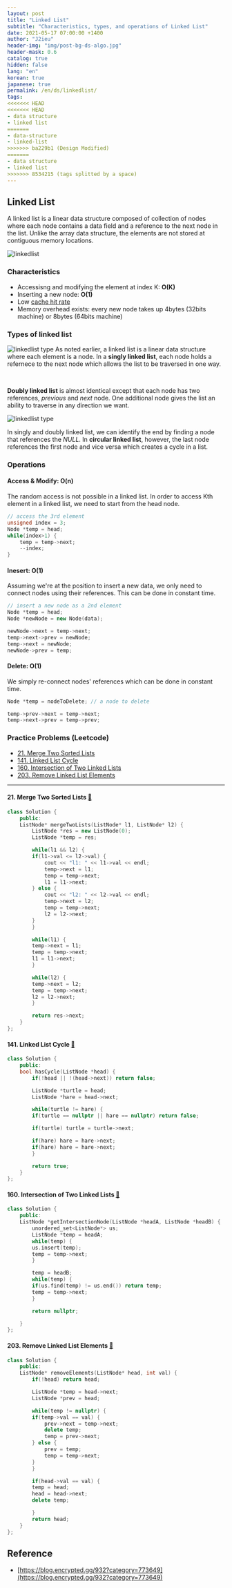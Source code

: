 ```yaml
---
layout: post
title: "Linked List"
subtitle: "Characteristics, types, and operations of Linked List"
date: 2021-05-17 07:00:00 +1400
author: "J2ieu"
header-img: "img/post-bg-ds-algo.jpg"
header-mask: 0.6
catalog: true
hidden: false
lang: "en"
korean: true
japanese: true
permalink: /en/ds/linkedlist/
tags:
<<<<<<< HEAD
<<<<<<< HEAD
- data structure
- linked list
=======
- data-structure
- linked-list
>>>>>>> ba229b1 (Design Modified)
=======
- data structure
- linked list
>>>>>>> 8534215 (tags splitted by a space)
---
```


## Linked List

A linked list is a linear data structure composed of collection of nodes where each node contains a data field and a reference to the next node in the list. Unlike the array data structure, the elements are not stored at contiguous memory locations.

![linkedlist](/img/in-post/ds-algo/linkedlist/ko/linkedlist1.png)

### Characteristics
- Accessisng and modifying the element at index K: **O(K)**
- Inserting a new node: **O(1)**
- Low [cache hit rate](https://medium.com/@nwerneck/about-memory-locality-of-a-linked-list-2867b4f1f7cf)
- Memory overhead exists: every new node takes up 4bytes (32bits machine) or 8bytes (64bits machine) 

### Types of linked list
![linkedlist type](/img/in-post/ds-algo/linkedlist/en/linkedlist-type1.png)
As noted earlier, a linked list is a linear data structure where each element is a node. In a **singly linked list**, each node holds a refernece to the next node which allows the list to be traversed in one way.

<br>

**Doubly linked list** is almost identical except that each node has two references, *previous* and *next* node. One additional node gives the list an ability to traverse in any direction we want.

![linkedlist type](/img/in-post/ds-algo/linkedlist/en/linkedlist-type2.png)

In singly and doubly linked list, we can identify the end by finding a node that references the *NULL*. In **circular linked list**, however, the last node references the first node and vice versa which creates a cycle in a list.

### Operations

#### Access & Modify: **O(n)**
The random access is not possible in a linked list. In order to access Kth element in a linked list, we need to start from the head node.

```cpp
// access the 3rd element
unsigned index = 3;
Node *temp = head;
while(index>1) {
    temp = temp->next;
    --index;
}
```

#### Inesert: **O(1)**

Assuming we're at the position to insert a new data, we only need to connect nodes using their references. This can be done in constant time.

```cpp
// insert a new node as a 2nd element
Node *temp = head;
Node *newNode = new Node(data);

newNode->next = temp->next;
temp->next->prev = newNode;
temp->next = newNode;
newNode->prev = temp;
```

#### Delete: **O(1)**
We simply re-connect nodes' references which can be done in constant time.

```cpp
Node *temp = nodeToDelete; // a node to delete

temp->prev->next = temp->next;
temp->next->prev = temp->prev;
```

### Practice Problems (Leetcode)
+ [21. Merge Two Sorted Lists](https://leetcode.com/problems/merge-two-sorted-lists/)
+ [141. Linked List Cycle](https://leetcode.com/problems/linked-list-cycle/)
+ [160. Intersection of Two Linked Lists](https://leetcode.com/problems/intersection-of-two-linked-lists/)
+ [203. Remove Linked List Elements](https://leetcode.com/problems/remove-linked-list-elements/)

---

#### 21. Merge Two Sorted Lists [🔗](https://leetcode.com/problems/merge-two-sorted-lists/)
```cpp
class Solution {
    public:
    ListNode* mergeTwoLists(ListNode* l1, ListNode* l2) {
        ListNode *res = new ListNode(0);
        ListNode *temp = res;

        while(l1 && l2) {
        if(l1->val <= l2->val) {
            cout << "l1: " << l1->val << endl;
            temp->next = l1; 
            temp = temp->next;
            l1 = l1->next;
        } else {
            cout << "l2: " << l2->val << endl;
            temp->next = l2;
            temp = temp->next;
            l2 = l2->next;
        }
        }

        while(l1) {
        temp->next = l1;
        temp = temp->next;
        l1 = l1->next;
        }

        while(l2) {
        temp->next = l2;
        temp = temp->next;
        l2 = l2->next;
        }

        return res->next;
    }
};
```

#### 141. Linked List Cycle [🔗](https://leetcode.com/problems/linked-list-cycle/)
```cpp
class Solution {
    public:
    bool hasCycle(ListNode *head) {
        if(!head || !(head->next)) return false;

        ListNode *turtle = head;
        ListNode *hare = head->next;

        while(turtle != hare) {
        if(turtle == nullptr || hare == nullptr) return false;

        if(turtle) turtle = turtle->next;

        if(hare) hare = hare->next;
        if(hare) hare = hare->next;
        } 

        return true;
    }
};
```

#### 160. Intersection of Two Linked Lists [🔗](https://leetcode.com/problems/intersection-of-two-linked-lists/)
```cpp
class Solution {
    public:
    ListNode *getIntersectionNode(ListNode *headA, ListNode *headB) {
        unordered_set<ListNode*> us;
        ListNode *temp = headA;
        while(temp) {
        us.insert(temp);
        temp = temp->next;
        }

        temp = headB;
        while(temp) {
        if(us.find(temp) != us.end()) return temp;
        temp = temp->next;
        }

        return nullptr;

    }
};
```

#### 203. Remove Linked List Elements [🔗](https://leetcode.com/problems/remove-linked-list-elements/)
```cpp
class Solution {
    public:
    ListNode* removeElements(ListNode* head, int val) {
        if(!head) return head;

        ListNode *temp = head->next;
        ListNode *prev = head;

        while(temp != nullptr) {
        if(temp->val == val) {
            prev->next = temp->next;
            delete temp;
            temp = prev->next;
        } else {
            prev = temp;
            temp = temp->next;
        }
        }

        if(head->val == val) {
        temp = head;
        head = head->next;
        delete temp;

        }
        return head;
    }
};
```

## Reference
- [https://blog.encrypted.gg/932?category=773649](https://blog.encrypted.gg/932?category=773649)